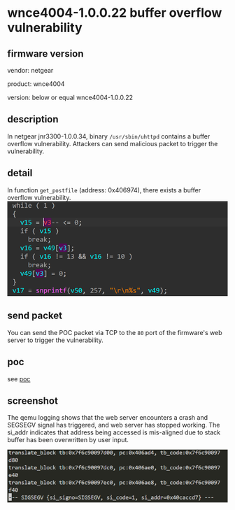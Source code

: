 # wnce4004-1.0.0.22 buffer overflow vulnerability
## firmware version
vendor: netgear

product: wnce4004

version: below or equal wnce4004-1.0.0.22

## description
In netgear jnr3300-1.0.0.34, binary `/usr/sbin/uhttpd` contains a buffer overflow vulnerability. Attackers can send malicious packet to trigger the vulnerability.

## detail
In function `get_postfile` (address: 0x406974), there exists a buffer overflow vulnerability. 
![bof](image.png)

## send packet
You can send the POC packet via TCP to the `80` port of the firmware's web server to trigger the vulnerability.

## poc
see [poc](./poc)

## screenshot
The qemu logging shows that the web server encounters a crash and SEGSEGV signal has triggered, and web server has stopped working. The si_addr indicates that address being accessed is mis-aligned due to stack buffer has been overwritten by user input.

![crash](image-1.png)
